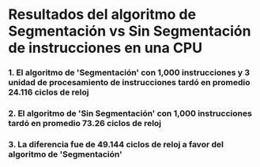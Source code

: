 # Resultados del algoritmo de Segmentación vs Sin Segmentación de instrucciones en una CPU


### 1. El algoritmo de 'Segmentación' con 1,000 instrucciones y 3 unidad de procesamiento de instrucciones tardó en promedio 24.116 ciclos de reloj
### 2. El algoritmo de 'Sin Segmentación' con 1,000 instrucciones tardó en promedio 73.26 ciclos de reloj
### 3. La diferencia fue de 49.144 ciclos de reloj a favor del algoritmo de 'Segmentación'
